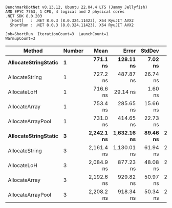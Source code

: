 ```

BenchmarkDotNet v0.13.12, Ubuntu 22.04.4 LTS (Jammy Jellyfish)
AMD EPYC 7763, 1 CPU, 4 logical and 2 physical cores
.NET SDK 8.0.203
  [Host]   : .NET 8.0.3 (8.0.324.11423), X64 RyuJIT AVX2
  ShortRun : .NET 8.0.3 (8.0.324.11423), X64 RyuJIT AVX2

Job=ShortRun  IterationCount=3  LaunchCount=1  
WarmupCount=3  

```
| Method               | Number | Mean       | Error       | StdDev   | Min        | Max        | Gen0   | Gen1   | Allocated |
|--------------------- |------- |-----------:|------------:|---------:|-----------:|-----------:|-------:|-------:|----------:|
| **AllocateStringStatic** | **1**      |   **771.1 ns** |   **128.11 ns** |  **7.02 ns** |   **763.4 ns** |   **777.1 ns** | **0.0124** | **0.0114** |   **1.02 KB** |
| AllocateString       | 1      |   727.2 ns |   487.87 ns | 26.74 ns |   705.8 ns |   757.2 ns | 0.0124 | 0.0114 |   1.02 KB |
| AllocateLoH          | 1      |   716.6 ns |    29.14 ns |  1.60 ns |   715.0 ns |   718.2 ns | 0.0124 | 0.0114 |   1.02 KB |
| AllocateArray        | 1      |   753.4 ns |   285.65 ns | 15.66 ns |   737.5 ns |   768.8 ns | 0.0124 | 0.0114 |   1.02 KB |
| AllocateArrayPool    | 1      |   731.0 ns |   414.65 ns | 22.73 ns |   707.5 ns |   752.8 ns | 0.0124 | 0.0114 |   1.02 KB |
| **AllocateStringStatic** | **3**      | **2,242.1 ns** | **1,632.16 ns** | **89.46 ns** | **2,158.3 ns** | **2,336.3 ns** | **0.0343** | **0.0305** |   **3.07 KB** |
| AllocateString       | 3      | 2,161.4 ns | 1,130.01 ns | 61.94 ns | 2,111.4 ns | 2,230.7 ns | 0.0343 | 0.0305 |   3.07 KB |
| AllocateLoH          | 3      | 2,084.9 ns |   877.23 ns | 48.08 ns | 2,040.6 ns | 2,136.0 ns | 0.0343 | 0.0305 |   3.07 KB |
| AllocateArray        | 3      | 2,192.6 ns |   929.82 ns | 50.97 ns | 2,140.9 ns | 2,242.8 ns | 0.0343 | 0.0305 |   3.07 KB |
| AllocateArrayPool    | 3      | 2,208.2 ns |   918.34 ns | 50.34 ns | 2,175.9 ns | 2,266.2 ns | 0.0343 | 0.0305 |   3.07 KB |

